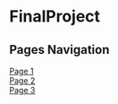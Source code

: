 # FinalProject

Pages Navigation
---

[Page 1](https://github.com/YousifAlSaeed/FinalProject/blob/master/Page1.md)  
[Page 2](https://github.com/YousifAlSaeed/FinalProject/blob/master/Page2.md)  
[Page 3](https://github.com/YousifAlSaeed/FinalProject/blob/master/Page3.md)
